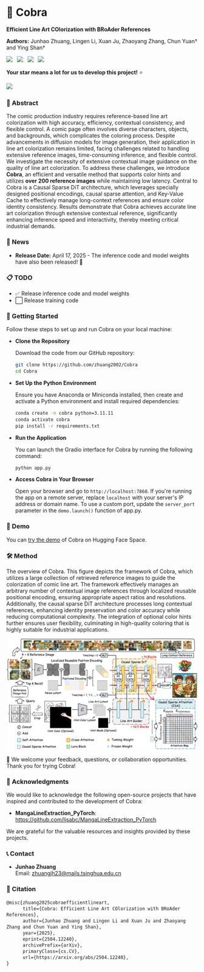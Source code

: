# 🎨 Cobra

**Efficient Line Art COlorization with BRoAder References**

**Authors:** Junhao Zhuang, Lingen Li, Xuan Ju, Zhaoyang Zhang, Chun Yuan† and Ying Shan†

<a href='https://zhuang2002.github.io/Cobra/'><img src='https://img.shields.io/badge/Project-Page-Green'></a> &nbsp;
<a href='https://huggingface.co/spaces/JunhaoZhuang/Cobra'><img src='https://img.shields.io/badge/%F0%9F%A4%97%20Hugging%20Face-Demo-blue'></a> &nbsp;
<a href="https://arxiv.org/abs/2504.12240"><img src="https://img.shields.io/badge/arXiv-2504.12240-b31b1b.svg"></a> &nbsp;
<a href="https://huggingface.co/JunhaoZhuang/Cobra"><img src="https://img.shields.io/badge/%F0%9F%A4%97%20Hugging%20Face-Model-blue"></a>

**Your star means a lot for us to develop this project!** :star:

<img src='./figs/teaser.png'/>

### 🌟 Abstract 

The comic production industry requires reference-based line art colorization with high accuracy, efficiency, contextual consistency, and flexible control.
A comic page often involves diverse characters, objects, and backgrounds, which complicates the coloring process.
Despite advancements in diffusion models for image generation, their application in line art colorization remains limited, facing challenges related to handling extensive reference images, time-consuming inference, and flexible control.
We investigate the necessity of extensive contextual image guidance on the quality of line art colorization. To address these challenges, we introduce **Cobra**, an efficient and versatile method that supports color hints and utilizes **over 200 reference images** while maintaining low latency. 
Central to Cobra is a Causal Sparse DiT architecture, which leverages specially designed positional encodings, causal sparse attention, and Key-Value Cache to effectively manage long-context references and ensure color identity consistency.
Results demonstrate that Cobra achieves accurate line art colorization through extensive contextual reference, significantly enhancing inference speed and interactivity, thereby meeting critical industrial demands.

### 📰 News

- **Release Date:** April 17, 2025 - The inference code and model weights have also been released! 🎉

### 📋 TODO

- ✅ Release inference code and model weights
- ⬜️ Release training code

### 🚀 Getting Started

Follow these steps to set up and run Cobra on your local machine:

- **Clone the Repository**
  
  Download the code from our GitHub repository:
  ```bash
  git clone https://github.com/zhuang2002/Cobra
  cd Cobra
  ```

- **Set Up the Python Environment**

  Ensure you have Anaconda or Miniconda installed, then create and activate a Python environment and install required dependencies:
  ```bash
  conda create -n cobra python=3.11.11
  conda activate cobra
  pip install -r requirements.txt
  ```

- **Run the Application**

  You can launch the Gradio interface for Cobra by running the following command:
  ```bash
  python app.py
  ```

- **Access Cobra in Your Browser**

  Open your browser and go to `http://localhost:7860`. If you're running the app on a remote server, replace `localhost` with your server's IP address or domain name. To use a custom port, update the `server_port` parameter in the `demo.launch()` function of app.py.

### 🎉 Demo

You can [try the demo](https://huggingface.co/spaces/JunhaoZhuang/Cobra) of Cobra on Hugging Face Space.

### 🛠️ Method

The overview of Cobra.
This figure depicts the framework of Cobra, which utilizes a large collection of retrieved reference images to guide the colorization of comic line art. The framework effectively manages an arbitrary number of contextual image references through localized reusable positional encoding, ensuring appropriate aspect ratios and resolutions. Additionally, the causal sparse DiT architecture processes long contextual references, enhancing identity preservation and color accuracy while reducing computational complexity. The integration of optional color hints further ensures user flexibility, culminating in high-quality coloring that is highly suitable for industrial applications.

<img src="./figs/flowchart.png" width="1000">

🤗 We welcome your feedback, questions, or collaboration opportunities. Thank you for trying Cobra!

### 📄 Acknowledgments

We would like to acknowledge the following open-source projects that have inspired and contributed to the development of Cobra:

- **MangaLineExtraction_PyTorch**: https://github.com/ljsabc/MangaLineExtraction_PyTorch

We are grateful for the valuable resources and insights provided by these projects.

### 📞 Contact

- **Junhao Zhuang**  
  Email: [zhuangjh23@mails.tsinghua.edu.cn](mailto:zhuangjh23@mails.tsinghua.edu.cn)

### 📜 Citation

```
@misc{zhuang2025cobraefficientlineart,
      title={Cobra: Efficient Line Art COlorization with BRoAder References}, 
      author={Junhao Zhuang and Lingen Li and Xuan Ju and Zhaoyang Zhang and Chun Yuan and Ying Shan},
      year={2025},
      eprint={2504.12240},
      archivePrefix={arXiv},
      primaryClass={cs.CV},
      url={https://arxiv.org/abs/2504.12240}, 
}
```

